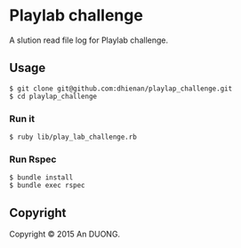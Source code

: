 # Playlab challenge

A slution read file log for Playlab challenge.

## Usage

```shell
$ git clone git@github.com:dhienan/playlap_challenge.git
$ cd playlap_challenge
```
### Run it

```shell
$ ruby lib/play_lab_challenge.rb
```
### Run Rspec

```shell
$ bundle install
$ bundle exec rspec
```

## Copyright

Copyright © 2015 An DUONG.